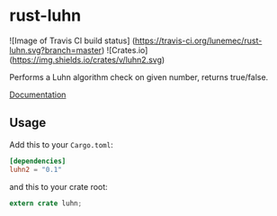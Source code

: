 # rust-luhn
![Image of Travis CI build status]
(https://travis-ci.org/lunemec/rust-luhn.svg?branch=master)
![Crates.io]
(https://img.shields.io/crates/v/luhn2.svg)

Performs a Luhn algorithm check on given number, returns true/false.

[Documentation](https://lunemec.github.io/rust-luhn/)

## Usage

Add this to your `Cargo.toml`:

```toml
[dependencies]
luhn2 = "0.1"
```

and this to your crate root:

```rust
extern crate luhn;
```
